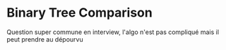 # Binary Tree Comparison

Question super commune en interview, l'algo n'est pas compliqué mais il peut prendre au dépourvu
